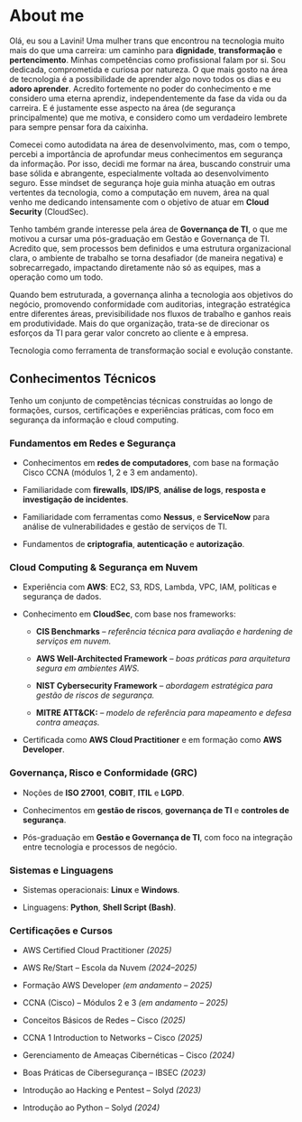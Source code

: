 
# About me

Olá, eu sou a Lavini! Uma mulher trans que encontrou na tecnologia muito mais do que uma carreira: um caminho para **dignidade**, **transformação** e **pertencimento**.
Minhas competências como profissional falam por si. Sou dedicada, comprometida e curiosa por natureza. O que mais gosto na área de tecnologia é a possibilidade de aprender algo novo todos os dias e eu **adoro aprender**. Acredito fortemente no poder do conhecimento e me considero uma eterna aprendiz, independentemente da fase da vida ou da carreira. E é justamente esse aspecto na área (de segurança principalmente) que me motiva, e considero como um verdadeiro lembrete para sempre pensar fora da caixinha.

Comecei como autodidata na área de desenvolvimento, mas, com o tempo, percebi a importância de aprofundar meus conhecimentos em segurança da informação. Por isso, decidi me formar na área, buscando construir uma base sólida e abrangente, especialmente voltada ao desenvolvimento seguro. Esse mindset de segurança hoje guia minha atuação em outras vertentes da tecnologia, como a computação em nuvem, área na qual venho me dedicando intensamente com o objetivo de atuar em **Cloud Security** (CloudSec).

Tenho também grande interesse pela área de **Governança de TI**, o que me motivou a cursar uma pós-graduação em Gestão e Governança de TI. Acredito que, sem processos bem definidos e uma estrutura organizacional clara, o ambiente de trabalho se torna desafiador (de maneira negativa) e sobrecarregado, impactando diretamente não só as equipes, mas a operação como um todo.

Quando bem estruturada, a governança alinha a tecnologia aos objetivos do negócio, promovendo conformidade com auditorias, integração estratégica entre diferentes áreas, previsibilidade nos fluxos de trabalho e ganhos reais em produtividade. Mais do que organização, trata-se de direcionar os esforços da TI para gerar valor concreto ao cliente e à empresa.


Tecnologia como ferramenta de transformação social e evolução constante.


##  Conhecimentos Técnicos

Tenho um conjunto de competências técnicas construídas ao longo de formações, cursos, certificações e experiências práticas, com foco em segurança da informação e cloud computing.

### Fundamentos em Redes e Segurança

- Conhecimentos em **redes de computadores**, com base na formação Cisco CCNA (módulos 1, 2 e 3 em andamento).
    
- Familiaridade com **firewalls**, **IDS/IPS**, **análise de logs**, **resposta e investigação de incidentes**.
    
- Familiaridade com ferramentas como **Nessus**, e **ServiceNow** para análise de vulnerabilidades e gestão de serviços de TI.
    
- Fundamentos de **criptografia**, **autenticação** e **autorização**.
    

### Cloud Computing & Segurança em Nuvem

- Experiência com **AWS**: EC2, S3, RDS, Lambda, VPC, IAM, políticas e segurança de dados.
    
- Conhecimento em **CloudSec**, com base nos frameworks:
    
    - **CIS Benchmarks** – *referência técnica para avaliação e hardening de serviços em nuvem.*
        
    - **AWS Well-Architected Framework** – *boas práticas para arquitetura segura em ambientes AWS.*
        
    - **NIST Cybersecurity Framework** – *abordagem estratégica para gestão de riscos de segurança.*
    
    - **MITRE ATT&CK:** – *modelo de referência para mapeamento e defesa contra ameaças.*
        
- Certificada como **AWS Cloud Practitioner** e em formação como **AWS Developer**. 
    

### Governança, Risco e Conformidade (GRC)

- Noções de **ISO 27001**, **COBIT**, **ITIL** e **LGPD**.
    
- Conhecimentos em **gestão de riscos**, **governança de TI** e **controles de segurança**.
    
- Pós-graduação em **Gestão e Governança de TI**, com foco na integração entre tecnologia e processos de negócio.
    

### Sistemas e Linguagens

- Sistemas operacionais: **Linux** e **Windows**.
    
- Linguagens: **Python**, **Shell Script (Bash)**.
    

### Certificações e Cursos

- AWS Certified Cloud Practitioner _(2025)_
    
- AWS Re/Start – Escola da Nuvem _(2024–2025)_
    
- Formação AWS Developer _(em andamento – 2025)_
    
- CCNA (Cisco) – Módulos 2 e 3 _(em andamento – 2025)_

- Conceitos Básicos de Redes – Cisco _(2025)_
    
- CCNA 1 Introduction to Networks – Cisco _(2025)_

- Gerenciamento de Ameaças Cibernéticas – Cisco _(2024)_
    
- Boas Práticas de Cibersegurança – IBSEC _(2023)_
    
- Introdução ao Hacking e Pentest – Solyd _(2023)_
    
- Introdução ao Python – Solyd _(2024)_